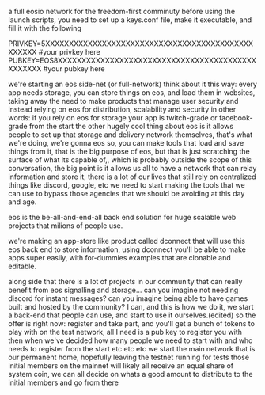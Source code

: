 a full eosio network for the freedom-first comminuty
before using the launch scripts, you need to set up a keys.conf file, make it executable, and fill it with the following

PRIVKEY=5XXXXXXXXXXXXXXXXXXXXXXXXXXXXXXXXXXXXXXXXXXXXXXXXXX #your privkey here
PUBKEY=EOS8XXXXXXXXXXXXXXXXXXXXXXXXXXXXXXXXXXXXXXXXXXXXXXXXX #your pubkey here

we're starting an eos side-net (or full-network)
think about it this way: every app needs storage, you can store things on eos, and load them in websites, taking away the need to make products that manage user security and instead relying on eos for distribution, scalability and security
in other words: if you rely on eos for storage your app is twitch-grade or facebook-grade from the start
the other hugely cool thing about eos is it allows people to set up that storage and delivery network themselves, that's what we're doing, we're gonna eos
so, you can make tools that load and save things from it, that is the big purpose of eos, but that is just scratching the surface of what its capable of,, which is probably outside the scope of this conversation, the big point is it allows us all to have  a network that can relay information and store it, there is a lot of our lives that still rely on centralized things like discord, google, etc
we need to start making the tools that we can use to bypass those agencies that we should be avoiding at this day and age.

eos is the be-all-and-end-all back end solution for huge scalable web projects that milions of people use.

we're making an app-store like product called dconnect that will use this eos back end to store information, using dconnect you'll be able to make apps super easily, with for-dummies examples that are clonable and editable.

along side that there is a lot of projects in our community that can really benefit from eos signalling and storage... can you imagine not needing discord for instant messages? can you imagine being able to have games built and hosted by the community? I can, and this is how we do it, we start a back-end that people can use, and start to use it ourselves.(edited)
so the offer is right now: register and take part, and you'll get a bunch of tokens to play with on the test network, all I need is a pub key to register you with
then when we've decided how many people we need to start with and who needs to register from the start etc etc etc we start the main network that is our permanent home, hopefully leaving the testnet running for tests
those initial members on the mainnet will likely all receive an equal share of system coin, we can all decide on whats a good amount to distribute to the initial members and go from there
